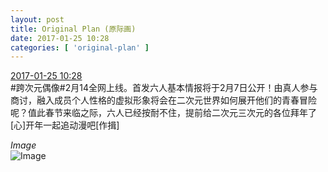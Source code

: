 ```yaml
---
layout: post
title: Original Plan (原际画)
date: 2017-01-25 10:28
categories: [ 'original-plan' ]
---
```


<div class="weibo-info">
  <a href="http://weibo.com/5626539553/EsqyKeVZ0">2017-01-25 10:28</a>
</div>
#跨次元偶像#2月14全网上线。首发六人基本情报将于2月7日公开！由真人参与商讨，融入成员个人性格的虚拟形象将会在二次元世界如何展开他们的青春冒险呢？值此春节来临之际，六人已经按耐不住，提前给二次元三次元的各位拜年了[心]开年一起追动漫吧[作揖]

<!-- more -->

*Image*  
![Image](http://wx3.sinaimg.cn/mw690/0068MnXXgy1fc2o0eyucjj32pf1wwe81.jpg)
